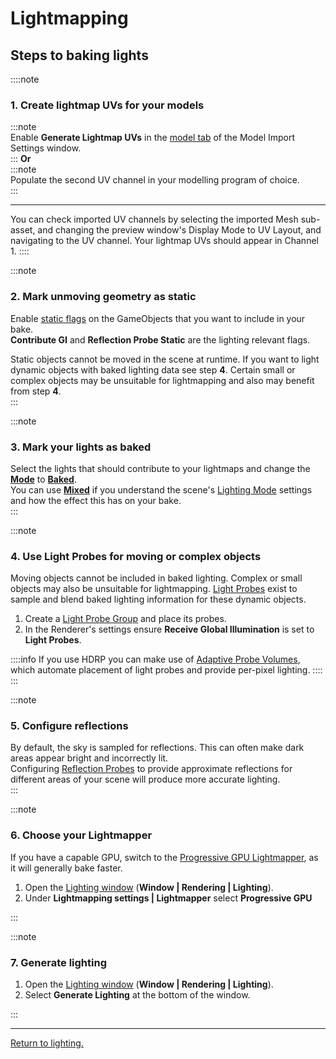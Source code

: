 # Lightmapping
## Steps to baking lights

::::note
### 1. Create lightmap UVs for your models
:::note  
Enable **Generate Lightmap UVs** in the [model tab](https://docs.unity3d.com/Manual/FBXImporter-Model.html) of the Model Import Settings window.  
:::
**Or**  
:::note  
Populate the second UV channel in your modelling program of choice.  
:::  

---

You can check imported UV channels by selecting the imported Mesh sub-asset, and changing the preview window's Display Mode to UV Layout, and navigating to the UV channel. Your lightmap UVs should appear in Channel 1.
::::  

:::note  
### 2. Mark unmoving geometry as static
Enable [static flags](https://docs.unity3d.com/Manual/StaticObjects.html) on the GameObjects that you want to include in your bake.  
**Contribute GI** and **Reflection Probe Static** are the lighting relevant flags.  

Static objects cannot be moved in the scene at runtime.
If you want to light dynamic objects with baked lighting data see step **4**.
Certain small or complex objects may be unsuitable for lightmapping and also may benefit from step **4**.  
:::

:::note  
### 3. Mark your lights as baked
Select the lights that should contribute to your lightmaps and change the [**Mode**](https://docs.unity3d.com/Manual/LightModes.html) to [**Baked**](https://docs.unity3d.com/Manual/LightMode-Baked.html).  
You can use [**Mixed**](https://docs.unity3d.com/Manual/LightMode-Mixed.html) if you understand the scene's [Lighting Mode](https://docs.unity3d.com/Manual/lighting-mode.html) settings and how the effect this has on your bake.  
:::

:::note  
### 4. Use Light Probes for moving or complex objects
Moving objects cannot be included in baked lighting. Complex or small objects may also be unsuitable for lightmapping.
[Light Probes](https://docs.unity3d.com/Manual/LightProbes.html) exist to sample and blend baked lighting information for these dynamic objects.  

1. Create a [Light Probe Group](https://docs.unity3d.com/Manual/class-LightProbeGroup.html) and place its probes.
2. In the Renderer's settings ensure **Receive Global Illumination** is set to **Light Probes**.

::::info
If you use HDRP you can make use of [Adaptive Probe Volumes](https://docs.unity3d.com/Packages/com.unity.render-pipelines.high-definition@latest/index.html?subfolder=/manual/probevolumes.html), which automate placement of light probes and provide per-pixel lighting.
::::  
:::

:::note  
### 5. Configure reflections
By default, the sky is sampled for reflections. This can often make dark areas appear bright and incorrectly lit.  
Configuring [Reflection Probes](https://docs.unity3d.com/Manual/ReflectionProbes.html) to provide approximate reflections for different areas of your scene will produce more accurate lighting.  
:::

:::note
### 6. Choose your Lightmapper
If you have a capable GPU, switch to the [Progressive GPU Lightmapper](https://docs.unity3d.com/Manual/GPUProgressiveLightmapper.html), as it will generally bake faster.  

1. Open the [Lighting window](https://docs.unity3d.com/Manual/lighting-window.html) (**Window | Rendering | Lighting**).
1. Under **Lightmapping settings | Lightmapper** select **Progressive GPU**

:::

:::note  
### 7. Generate lighting
1. Open the [Lighting window](https://docs.unity3d.com/Manual/lighting-window.html) (**Window | Rendering | Lighting**).
1. Select **Generate Lighting** at the bottom of the window.

:::

---

[Return to lighting.](Lighting.md)
